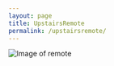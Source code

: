 ```yaml
---
layout: page
title: UpstairsRemote
permalink: /upstairsremote/
---
```


<img src="{{ site.baseurl }}/images/13612442-FC39-4E6F-B613-A15AB5F4CC98.jpeg" alt="Image of remote" class="inline"/>
